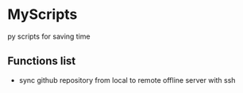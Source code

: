 # MyScripts
py scripts for saving time


## Functions list

* sync github repository from local to remote offline server with ssh
